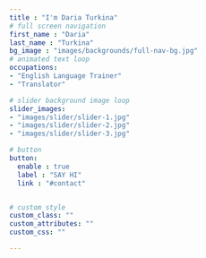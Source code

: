 ```yaml
---
title : "I'm Daria Turkina"
# full screen navigation
first_name : "Daria"
last_name : "Turkina"
bg_image : "images/backgrounds/full-nav-bg.jpg"
# animated text loop
occupations:
- "English Language Trainer"
- "Translator"

# slider background image loop
slider_images:
- "images/slider/slider-1.jpg"
- "images/slider/slider-2.jpg"
- "images/slider/slider-3.jpg"

# button
button:
  enable : true
  label : "SAY HI"
  link : "#contact"


# custom style
custom_class: "" 
custom_attributes: "" 
custom_css: ""

---
```

